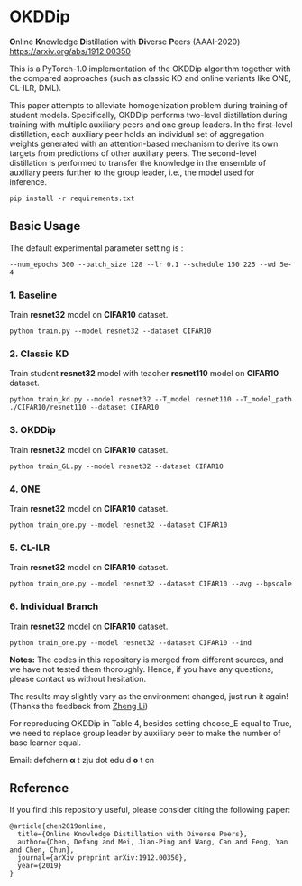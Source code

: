 # OKDDip
**O**nline **K**nowledge **D**istillation with **Di**verse **P**eers (AAAI-2020) https://arxiv.org/abs/1912.00350

This is a PyTorch-1.0 implementation of the OKDDip algorithm together with the compared approaches (such as classic KD and online variants like ONE, CL-ILR, DML). 

This paper attempts to alleviate homogenization problem during training of student models. Specifically, OKDDip performs two-level distillation during training with multiple auxiliary peers and one group leaders. In the first-level distillation, each auxiliary peer holds an individual set of aggregation weights generated with an attention-based mechanism to derive its own targets from predictions of other auxiliary peers. The second-level distillation is performed to transfer the knowledge in the ensemble of auxiliary peers further to the group leader, i.e., the model used for inference.

```
pip install -r requirements.txt
```

## Basic Usage

The default experimental parameter setting is : 

```
--num_epochs 300 --batch_size 128 --lr 0.1 --schedule 150 225 --wd 5e-4 
```

### 1. Baseline 

Train **resnet32** model on **CIFAR10** dataset.

```
python train.py --model resnet32 --dataset CIFAR10 
```
### 2. Classic KD 

Train student **resnet32** model with teacher **resnet110** model on **CIFAR10** dataset.

```
python train_kd.py --model resnet32 --T_model resnet110 --T_model_path ./CIFAR10/resnet110 --dataset CIFAR10
```

### 3. OKDDip 

Train **resnet32** model on **CIFAR10** dataset.

```
python train_GL.py --model resnet32 --dataset CIFAR10
```

### 4. ONE

Train **resnet32** model on **CIFAR10** dataset.

```
python train_one.py --model resnet32 --dataset CIFAR10
```

### 5. CL-ILR

Train **resnet32** model on **CIFAR10** dataset.

```
python train_one.py --model resnet32 --dataset CIFAR10 --avg --bpscale
```

### 6. Individual Branch

Train **resnet32** model on **CIFAR10** dataset.

```
python train_one.py --model resnet32 --dataset CIFAR10 --ind
```



**Notes:** The codes in this repository is merged from different sources, and we have not tested them thoroughly. Hence, if you have any questions, please contact us without hesitation.

The results may slightly vary as the environment changed, just run it again! (Thanks the feedback from [Zheng Li](https://github.com/zhengli427))

For reproducing OKDDip in Table 4, besides setting choose_E equal to True, we need to replace group leader by auxiliary peer to make the number of base learner equal.

Email: defchern **&alpha;** t zju dot edu d **&omicron;** t cn



## Reference
If you find this repository useful, please consider citing the following paper:
```
@article{chen2019online,
  title={Online Knowledge Distillation with Diverse Peers},
  author={Chen, Defang and Mei, Jian-Ping and Wang, Can and Feng, Yan and Chen, Chun},
  journal={arXiv preprint arXiv:1912.00350},
  year={2019}
}

```
